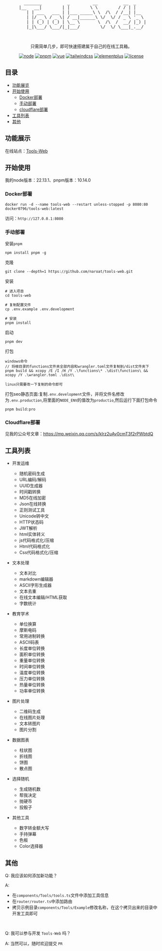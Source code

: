 <div align="center">
  <pre>
    _______          _         __          __  _     
 |__   __|        | |        \ \        / / | |    
    | | ___   ___ | |___ _____\ \  /\  / /__| |__  
    | |/ _ \ / _ \| / __|______\ \/  \/ / _ \ '_ \ 
    | | (_) | (_) | \__ \       \  /\  /  __/ |_) |
    |_|\___/ \___/|_|___/        \/  \/ \___|_.__/ 
                                                                                                 
  </pre>
  <p> 只需简单几步，即可快速搭建属于自己的在线工具箱。</p> 

[![node](https://img.shields.io/badge/any_text-22.13.1-red?label=node)](node)
[![pnpm](https://img.shields.io/badge/any_text-10.14.0-white?label=pnpm)](pnpm)
[![vue](https://img.shields.io/badge/any_text-3.3.10-origin?label=vue)](vue)
[![tailwindcss](https://img.shields.io/badge/any_text-3.3.5-yellow?label=tailwindcss)](tailwindcss)
[![elementplus](https://img.shields.io/badge/any_text-2.7-blue?label=element-plus)](elementplus)
[![license](https://img.shields.io/github/license/naroat/tools-web)](LICENSE)

</div>

## 目录

- [功能展览](#功能展览)
- [开始使用](#开始使用)
  - [Docker部署](#Docker部署)
  - [手动部署](#手动部署)
  - [cloudflare部署](#Cloudflare部署)
- [工具列表](#工具列表)
- [其他](#其他)

## 功能展示

在线站点：<a href="https://tools.ranblogs.com" target="_blank">Tools-Web</a>

## 开始使用

我的node版本：22.13.1、pnpm版本：10.14.0



### Docker部署

```
docker run -d --name tools-web --restart unless-stopped -p 8080:80 docker0796/tools-web:latest
```

访问：`http://127.0.0.1:8080`


### 手动部署

安装`pnpm`
```
npm install pnpm -g
```

克隆
```
git clone --depth=1 https://github.com/naroat/tools-web.git
```

安装
```
# 进入项目
cd tools-web

# 复制配置文件
cp .env.example .env.development

# 安装
pnpm install
```

启动
```
pnpm dev
```

打包
```
windows命令
// 将根目录的functions文件夹全部内容和wrangler.toml文件复制到/dist文件夹下
pnpm build && xcopy /E /I /H /Y .\functions\* .\dist\functions\ && xcopy /Y .\wrangler.toml .\dist\

linux只需要改一下复制的命令即可
```

打包seo静态页面:复制`.env.development`文件，并将文件名修改为`.env.production`,将里面的`NODE_ENV`的值改为`productio`,然后运行下面打包命令
```
pnpm build:pro
```

### Cloudflare部署

见我的公众号文章：https://mp.weixin.qq.com/s/kIrz2uAv0cmT3f2rPWbtdQ

## 工具列表

- 开发运维
  - 随机密码生成
  - URL编码/解码
  - UUID生成器
  - 时间戳转换
  - MD5在线加密
  - Json在线转换
  - 正则测试工具
  - Unicode转中文
  - HTTP状态码
  - JWT解析
  - html实体转义
  - js代码格式化/压缩
  - Html代码格式化
  - Css代码格式化/压缩

- 文本处理
  - 文本对比
  - markdown编辑器
  - ASCII字形生成器
  - 文本去重
  - 在线文本编辑/HTML获取
  - 字数统计

- 教育学术
  - 单位换算
  - 摩斯电码
  - 常用进制转换
  - ASCII码表
  - 长度单位转换
  - 面积单位转换
  - 重量单位转换
  - 时间单位转换
  - 温度单位转换
  - 压力单位转换
  - 热量单位转换
  - 功率单位转换

- 图片处理
  - 二维码生成
  - 在线图片处理
  - 文本转图片
  - 图片分割

- 数据图表
  - 柱状图
  - 折线图
  - 饼图
  - 散点图

- 选择随机
  - 生成随机数
  - 帮我决定
  - 抛硬币
  - 投骰子

- 其他工具
  - 数字转金额大写
  - 手持弹幕
  - 色板
  - Color选择器

## 其他

Q: 我应该如何添加新功能？

A: 
  - 在`components/Tools/tools.ts`文件中添加工具信息
  - 在`router/router.ts`中添加路由
  - 拷贝示例目录`components/Tools/Example`修改名称，在这个拷贝出来的目录中开发工具即可

<br/>

Q: 我可以参与开发 `Tools-Web` 吗？

A: 当然可以，随时欢迎提交 `PR`


  
